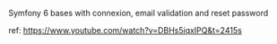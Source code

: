 Symfony 6 bases with connexion, email validation and reset password


ref: https://www.youtube.com/watch?v=DBHs5iqxIPQ&t=2415s

